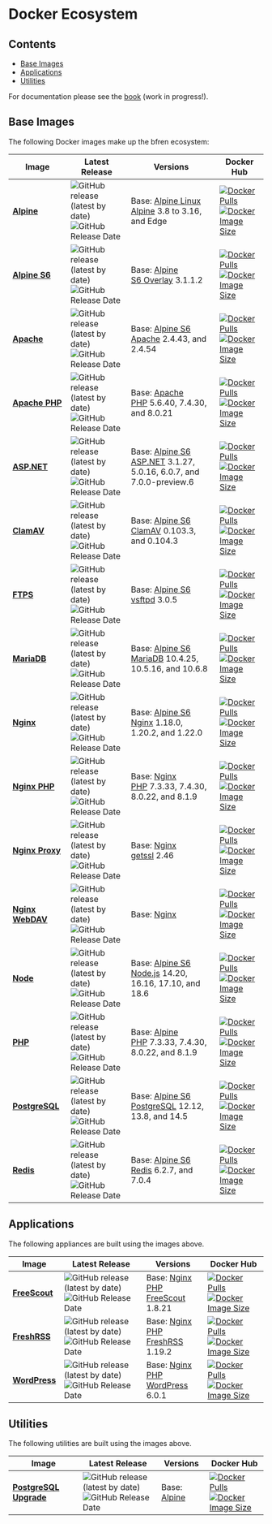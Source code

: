 # Docker Ecosystem

## Contents

- [Base Images](#base-images)
- [Applications](#applications)
- [Utilities](#utilities)

For documentation please see the [book](https://docs.bfren.dev/docker/) (work in progress!).

## Base Images

The following Docker images make up the bfren ecosystem:

| Image                                                             | Latest Release                                                                                                                                                                                                                  | Versions                                                                                                                                                        | Docker Hub                                                                                                                                                                                                                                                                                                                      |
|------------------------------------------------------------------ | ------------------------------------------------------------------------------------------------------------------------------------------------------------------------------------------------------------------------------- | --------------------------------------------------------------------------------------------------------------------------------------------------------------- | ------------------------------------------------------------------------------------------------------------------------------------------------------------------------------------------------------------------------------------------------------------------------------------------------------------------------------- |
| [**Alpine**](https://github.com/bfren/docker-alpine)              | ![GitHub release (latest by date)](https://img.shields.io/github/v/release/bfren/docker-alpine?label=version)<br/>![GitHub Release Date](https://img.shields.io/github/release-date/bfren/docker-alpine?label=date)             | Base: [Alpine Linux](https://github.com/alpinelinux/docker-alpine)<br/>[Alpine](https://alpinelinux.org/) 3.8 to 3.16, and Edge                                 | [![Docker Pulls](https://img.shields.io/endpoint?url=https%3A%2F%2Fbfren.dev%2Fdocker%2Fpulls%2Falpine)](https://hub.docker.com/r/bfren/alpine)<br/>[![Docker Image Size](https://img.shields.io/endpoint?url=https%3A%2F%2Fbfren.dev%2Fdocker%2Fsize%2Falpine)](https://hub.docker.com/r/bfren/alpine)                         |
| [**Alpine S6**](https://github.com/bfren/docker-alpine-s6)        | ![GitHub release (latest by date)](https://img.shields.io/github/v/release/bfren/docker-alpine-s6?label=version)<br/>![GitHub Release Date](https://img.shields.io/github/release-date/bfren/docker-alpine-s6?label=date)       | Base: [Alpine](https://github.com/bfren/docker-alpine)<br/>[S6 Overlay](https://github.com/just-containers/s6-overlay) 3.1.1.2                                  | [![Docker Pulls](https://img.shields.io/endpoint?url=https%3A%2F%2Fbfren.dev%2Fdocker%2Fpulls%2Falpine-s6)](https://hub.docker.com/r/bfren/alpine-s6)<br/>[![Docker Image Size](https://img.shields.io/endpoint?url=https%3A%2F%2Fbfren.dev%2Fdocker%2Fsize%2Falpine-s6)](https://hub.docker.com/r/bfren/alpine-s6)             |
| [**Apache**](https://github.com/bfren/docker-apache)              | ![GitHub release (latest by date)](https://img.shields.io/github/v/release/bfren/docker-apache?label=version)<br/>![GitHub Release Date](https://img.shields.io/github/release-date/bfren/docker-apache?label=date)             | Base: [Alpine S6](https://github.com/bfren/docker-alpine-s6)<br/>[Apache](https://httpd.apache.org/) 2.4.43, and 2.4.54                                         | [![Docker Pulls](https://img.shields.io/endpoint?url=https%3A%2F%2Fbfren.dev%2Fdocker%2Fpulls%2Fapache)](https://hub.docker.com/r/bfren/apache)<br/>[![Docker Image Size](https://img.shields.io/endpoint?url=https%3A%2F%2Fbfren.dev%2Fdocker%2Fsize%2Fapache)](https://hub.docker.com/r/bfren/apache)                         |
| [**Apache PHP**](https://github.com/bfren/docker-apache-php)      | ![GitHub release (latest by date)](https://img.shields.io/github/v/release/bfren/docker-apache-php?label=version)<br/>![GitHub Release Date](https://img.shields.io/github/release-date/bfren/docker-apache-php?label=date)     | Base: [Apache](https://github.com/bfren/docker-apache)<br/>[PHP](https://php.net) 5.6.40, 7.4.30, and 8.0.21                                                    | [![Docker Pulls](https://img.shields.io/endpoint?url=https%3A%2F%2Fbfren.dev%2Fdocker%2Fpulls%2Fapache-php)](https://hub.docker.com/r/bfren/apache-php)<br/>[![Docker Image Size](https://img.shields.io/endpoint?url=https%3A%2F%2Fbfren.dev%2Fdocker%2Fsize%2Fapache-php)](https://hub.docker.com/r/bfren/apache-php)         |
| [**ASP.NET**](https://github.com/bfren/docker-aspnet)             | ![GitHub release (latest by date)](https://img.shields.io/github/v/release/bfren/docker-aspnet?label=version)<br/>![GitHub Release Date](https://img.shields.io/github/release-date/bfren/docker-aspnet?label=date)             | Base: [Alpine S6](https://github.com/bfren/docker-alpine-s6)<br/>[ASP.NET](https://dotnet.microsoft.com/apps/aspnet) 3.1.27, 5.0.16, 6.0.7, and 7.0.0-preview.6 | [![Docker Pulls](https://img.shields.io/endpoint?url=https%3A%2F%2Fbfren.dev%2Fdocker%2Fpulls%2Faspnet)](https://hub.docker.com/r/bfren/aspnet)<br/>[![Docker Image Size](https://img.shields.io/endpoint?url=https%3A%2F%2Fbfren.dev%2Fdocker%2Fsize%2Faspnet)](https://hub.docker.com/r/bfren/aspnet)                         |
| [**ClamAV**](https://github.com/bfren/docker-clamav)              | ![GitHub release (latest by date)](https://img.shields.io/github/v/release/bfren/docker-clamav?label=version)<br/>![GitHub Release Date](https://img.shields.io/github/release-date/bfren/docker-clamav?label=date)             | Base: [Alpine S6](https://github.com/bfren/docker-alpine-s6)<br/>[ClamAV](https://www.clamav.net) 0.103.3, and 0.104.3                                          | [![Docker Pulls](https://img.shields.io/endpoint?url=https%3A%2F%2Fbfren.dev%2Fdocker%2Fpulls%2Fclamav)](https://hub.docker.com/r/bfren/clamav)<br/>[![Docker Image Size](https://img.shields.io/endpoint?url=https%3A%2F%2Fbfren.dev%2Fdocker%2Fsize%2Fclamav)](https://hub.docker.com/r/bfren/clamav)                         |
| [**FTPS**](https://github.com/bfren/docker-ftps)                  | ![GitHub release (latest by date)](https://img.shields.io/github/v/release/bfren/docker-ftps?label=version)<br/>![GitHub Release Date](https://img.shields.io/github/release-date/bfren/docker-ftps?label=date)                 | Base: [Alpine S6](https://github.com/bfren/docker-alpine-s6)<br/>[vsftpd](https://security.appspot.com/vsftpd.html) 3.0.5                                       | [![Docker Pulls](https://img.shields.io/endpoint?url=https%3A%2F%2Fbfren.dev%2Fdocker%2Fpulls%2Fftps)](https://hub.docker.com/r/bfren/ftps)<br/>[![Docker Image Size](https://img.shields.io/endpoint?url=https%3A%2F%2Fbfren.dev%2Fdocker%2Fsize%2Fftps)](https://hub.docker.com/r/bfren/ftps)                                 |
| [**MariaDB**](https://github.com/bfren/docker-mariadb)            | ![GitHub release (latest by date)](https://img.shields.io/github/v/release/bfren/docker-mariadb?label=version)<br/>![GitHub Release Date](https://img.shields.io/github/release-date/bfren/docker-mariadb?label=date)           | Base: [Alpine S6](https://github.com/bfren/docker-alpine-s6)<br/>[MariaDB](https://mariadb.org) 10.4.25, 10.5.16, and 10.6.8                                    | [![Docker Pulls](https://img.shields.io/endpoint?url=https%3A%2F%2Fbfren.dev%2Fdocker%2Fpulls%2Fmariadb)](https://hub.docker.com/r/bfren/mariadb)<br/>[![Docker Image Size](https://img.shields.io/endpoint?url=https%3A%2F%2Fbfren.dev%2Fdocker%2Fsize%2Fmariadb)](https://hub.docker.com/r/bfren/mariadb)                     |
| [**Nginx**](https://github.com/bfren/docker-nginx)                | ![GitHub release (latest by date)](https://img.shields.io/github/v/release/bfren/docker-nginx?label=version)<br/>![GitHub Release Date](https://img.shields.io/github/release-date/bfren/docker-nginx?label=date)               | Base: [Alpine S6](https://github.com/bfren/docker-alpine-s6)<br/>[Nginx](https://nginx.org/en/) 1.18.0, 1.20.2, and 1.22.0                                      | [![Docker Pulls](https://img.shields.io/endpoint?url=https%3A%2F%2Fbfren.dev%2Fdocker%2Fpulls%2Fnginx)](https://hub.docker.com/r/bfren/nginx)<br/>[![Docker Image Size](https://img.shields.io/endpoint?url=https%3A%2F%2Fbfren.dev%2Fdocker%2Fsize%2Fnginx)](https://hub.docker.com/r/bfren/nginx)                             |
| [**Nginx PHP**](https://github.com/bfren/docker-nginx-php)        | ![GitHub release (latest by date)](https://img.shields.io/github/v/release/bfren/docker-nginx-php?label=version)<br/>![GitHub Release Date](https://img.shields.io/github/release-date/bfren/docker-nginx-php?label=date)       | Base: [Nginx](https://github.com/bfren/docker-nginx)<br/>[PHP](https://php.net) 7.3.33, 7.4.30, 8.0.22, and 8.1.9                                               | [![Docker Pulls](https://img.shields.io/endpoint?url=https%3A%2F%2Fbfren.dev%2Fdocker%2Fpulls%2Fnginx-php)](https://hub.docker.com/r/bfren/nginx-php)<br/>[![Docker Image Size](https://img.shields.io/endpoint?url=https%3A%2F%2Fbfren.dev%2Fdocker%2Fsize%2Fnginx-php)](https://hub.docker.com/r/bfren/nginx-php)             |
| [**Nginx Proxy**](https://github.com/bfren/docker-nginx-proxy)    | ![GitHub release (latest by date)](https://img.shields.io/github/v/release/bfren/docker-nginx-proxy?label=version)<br/>![GitHub Release Date](https://img.shields.io/github/release-date/bfren/docker-nginx-proxy?label=date)   | Base: [Nginx](https://github.com/bfren/docker-nginx)<br/>[getssl](https://github.com/srvrco/getssl) 2.46                                                        | [![Docker Pulls](https://img.shields.io/endpoint?url=https%3A%2F%2Fbfren.dev%2Fdocker%2Fpulls%2Fnginx-proxy)](https://hub.docker.com/r/bfren/nginx-proxy)<br/>[![Docker Image Size](https://img.shields.io/endpoint?url=https%3A%2F%2Fbfren.dev%2Fdocker%2Fsize%2Fnginx-proxy)](https://hub.docker.com/r/bfren/nginx-proxy)     |
| [**Nginx WebDAV**](https://github.com/bfren/docker-nginx-webdav)  | ![GitHub release (latest by date)](https://img.shields.io/github/v/release/bfren/docker-nginx-webdav?label=version)<br/>![GitHub Release Date](https://img.shields.io/github/release-date/bfren/docker-nginx-webdav?label=date) | Base: [Nginx](https://github.com/bfren/docker-webdav)                                                                                                           | [![Docker Pulls](https://img.shields.io/endpoint?url=https%3A%2F%2Fbfren.dev%2Fdocker%2Fpulls%2Fnginx-webdav)](https://hub.docker.com/r/bfren/nginx-webdav)<br/>[![Docker Image Size](https://img.shields.io/endpoint?url=https%3A%2F%2Fbfren.dev%2Fdocker%2Fsize%2Fnginx-webdav)](https://hub.docker.com/r/bfren/nginx-webdav) |
| [**Node**](https://github.com/bfren/docker-node)                  | ![GitHub release (latest by date)](https://img.shields.io/github/v/release/bfren/docker-node?label=version)<br/>![GitHub Release Date](https://img.shields.io/github/release-date/bfren/docker-node?label=date)                 | Base: [Alpine S6](https://github.com/bfren/docker-alpine-s6)<br/>[Node.js](https://nodejs.org) 14.20, 16.16, 17.10, and 18.6                                    | [![Docker Pulls](https://img.shields.io/endpoint?url=https%3A%2F%2Fbfren.dev%2Fdocker%2Fpulls%2Fnode)](https://hub.docker.com/r/bfren/node)<br/>[![Docker Image Size](https://img.shields.io/endpoint?url=https%3A%2F%2Fbfren.dev%2Fdocker%2Fsize%2Fnode)](https://hub.docker.com/r/bfren/node)                                 |
| [**PHP**](https://github.com/bfren/docker-php)                    | ![GitHub release (latest by date)](https://img.shields.io/github/v/release/bfren/docker-php?label=version)<br/>![GitHub Release Date](https://img.shields.io/github/release-date/bfren/docker-php?label=date)                   | Base: [Alpine](https://github.com/bfren/docker-alpine)<br/>[PHP](https://php.net) 7.3.33, 7.4.30, 8.0.22, and 8.1.9                                             | [![Docker Pulls](https://img.shields.io/endpoint?url=https%3A%2F%2Fbfren.dev%2Fdocker%2Fpulls%2Fphp)](https://hub.docker.com/r/bfren/php)<br/>[![Docker Image Size](https://img.shields.io/endpoint?url=https%3A%2F%2Fbfren.dev%2Fdocker%2Fsize%2Fphp)](https://hub.docker.com/r/bfren/php)                                     |
| [**PostgreSQL**](https://github.com/bfren/docker-postgresql)      | ![GitHub release (latest by date)](https://img.shields.io/github/v/release/bfren/docker-postgresql?label=version)<br/>![GitHub Release Date](https://img.shields.io/github/release-date/bfren/docker-postgresql?label=date)     | Base: [Alpine S6](https://github.com/bfren/docker-postgresql)<br/>[PostgreSQL](https://postgresql.org) 12.12, 13.8, and 14.5                                    | [![Docker Pulls](https://img.shields.io/endpoint?url=https%3A%2F%2Fbfren.dev%2Fdocker%2Fpulls%2Fpostgresql)](https://hub.docker.com/r/bfren/postgresql)<br/>[![Docker Image Size](https://img.shields.io/endpoint?url=https%3A%2F%2Fbfren.dev%2Fdocker%2Fsize%2Fpostgresql)](https://hub.docker.com/r/bfren/postgresql)         |
| [**Redis**](https://github.com/bfren/docker-redis)                | ![GitHub release (latest by date)](https://img.shields.io/github/v/release/bfren/docker-redis?label=version)<br/>![GitHub Release Date](https://img.shields.io/github/release-date/bfren/docker-redis?label=date)               | Base: [Alpine S6](https://github.com/bfren/docker-alpine-s6)<br/>[Redis](https://redis.io/) 6.2.7, and 7.0.4                                                    | [![Docker Pulls](https://img.shields.io/endpoint?url=https%3A%2F%2Fbfren.dev%2Fdocker%2Fpulls%2Fredis)](https://hub.docker.com/r/bfren/redis)<br/>[![Docker Image Size](https://img.shields.io/endpoint?url=https%3A%2F%2Fbfren.dev%2Fdocker%2Fsize%2Fredis)](https://hub.docker.com/r/bfren/redis)                             |

## Applications

The following appliances are built using the images above.

| Image                                                        | Latest Release                                                                                                                                                                                                            | Versions                                                                                                   | Docker Hub                                                                                                                                                                                                                                                                                                          |
|------------------------------------------------------------- | ------------------------------------------------------------------------------------------------------------------------------------------------------------------------------------------------------------------------- | ---------------------------------------------------------------------------------------------------------- | ------------------------------------------------------------------------------------------------------------------------------------------------------------------------------------------------------------------------------------------------------------------------------------------------------------------- |
| [**FreeScout**](https://github.com/bfren/docker-freescout)   | ![GitHub release (latest by date)](https://img.shields.io/github/v/release/bfren/docker-freescout?label=version)<br/>![GitHub Release Date](https://img.shields.io/github/release-date/bfren/docker-freescout?label=date) | Base: [Nginx PHP](https://github.com/bfren/docker-nginx-php)<br/>[FreeScout](https://freescout.net) 1.8.21 | [![Docker Pulls](https://img.shields.io/endpoint?url=https%3A%2F%2Fbfren.dev%2Fdocker%2Fpulls%2Ffreescout)](https://hub.docker.com/r/bfren/freescout)<br/>[![Docker Image Size](https://img.shields.io/endpoint?url=https%3A%2F%2Fbfren.dev%2Fdocker%2Fsize%2Ffreescout)](https://hub.docker.com/r/bfren/freescout) |
| [**FreshRSS**](https://github.com/bfren/docker-freshrss)     | ![GitHub release (latest by date)](https://img.shields.io/github/v/release/bfren/docker-freshrss?label=version)<br/>![GitHub Release Date](https://img.shields.io/github/release-date/bfren/docker-freshrss?label=date)   | Base: [Nginx PHP](https://github.com/bfren/docker-nginx-php)<br/>[FreshRSS](https://freshrss.org/) 1.19.2  | [![Docker Pulls](https://img.shields.io/endpoint?url=https%3A%2F%2Fbfren.dev%2Fdocker%2Fpulls%2Ffreshrss)](https://hub.docker.com/r/bfren/freshrss)<br/>[![Docker Image Size](https://img.shields.io/endpoint?url=https%3A%2F%2Fbfren.dev%2Fdocker%2Fsize%2Ffreshrss)](https://hub.docker.com/r/bfren/freshrss)     |
| [**WordPress**](https://github.com/bfren/docker-wordpress)   | ![GitHub release (latest by date)](https://img.shields.io/github/v/release/bfren/docker-wordpress?label=version)<br/>![GitHub Release Date](https://img.shields.io/github/release-date/bfren/docker-wordpress?label=date) | Base: [Nginx PHP](https://github.com/bfren/docker-nginx-php)<br/>[WordPress](https://wordpress.org) 6.0.1  | [![Docker Pulls](https://img.shields.io/endpoint?url=https%3A%2F%2Fbfren.dev%2Fdocker%2Fpulls%2Fwordpress)](https://hub.docker.com/r/bfren/wordpress)<br/>[![Docker Image Size](https://img.shields.io/endpoint?url=https%3A%2F%2Fbfren.dev%2Fdocker%2Fsize%2Fwordpress)](https://hub.docker.com/r/bfren/wordpress) |

## Utilities

The following utilities are built using the images above.

| Image                                                                | Latest Release                                                                                                                                                                                                              | Versions                                               | Docker Hub                                                                                                                                                                                                                                                                                                              |
|--------------------------------------------------------------------- | --------------------------------------------------------------------------------------------------------------------------------------------------------------------------------------------------------------------------- | ------------------------------------------------------ | ----------------------------------------------------------------------------------------------------------------------------------------------------------------------------------------------------------------------------------------------------------------------------------------------------------------------- |
| [**PostgreSQL Upgrade**](https://github.com/bfren/docker-pg-upgrade) | ![GitHub release (latest by date)](https://img.shields.io/github/v/release/bfren/docker-pg-upgrade?label=version)<br/>![GitHub Release Date](https://img.shields.io/github/release-date/bfren/docker-pg-upgrade?label=date) | Base: [Alpine](https://github.com/bfren/docker-alpine) | [![Docker Pulls](https://img.shields.io/endpoint?url=https%3A%2F%2Fbfren.dev%2Fdocker%2Fpulls%2Fpg-upgrade)](https://hub.docker.com/r/bfren/pg-upgrade)<br/>[![Docker Image Size](https://img.shields.io/endpoint?url=https%3A%2F%2Fbfren.dev%2Fdocker%2Fsize%2Fpg-upgrade)](https://hub.docker.com/r/bfren/pg-upgrade) |
